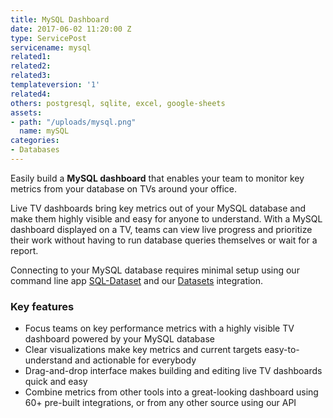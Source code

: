 ```yaml
---
title: MySQL Dashboard
date: 2017-06-02 11:20:00 Z
type: ServicePost
servicename: mysql
related1: 
related2: 
related3: 
templateversion: '1'
related4: 
others: postgresql, sqlite, excel, google-sheets
assets:
- path: "/uploads/mysql.png"
  name: mySQL
categories:
- Databases
---
```


Easily build a **MySQL dashboard** that enables your team to monitor key metrics from your database on TVs around your office. 

Live TV dashboards bring key metrics out of your MySQL database and make them highly visible and easy for anyone to understand. With a MySQL dashboard displayed on a TV, teams can view live progress and prioritize their work without having to run database queries themselves or wait for a report. 

Connecting to your MySQL database requires minimal setup using our command line app [SQL-Dataset](https://github.com/geckoboard/sql-dataset) and our [Datasets](https://www.geckoboard.com/datasets/) integration. 

<div class="useful-resources widget-main__inner">
<h3>Key features</h3>
<ul class="resources-links">
<li><span>Focus teams on key performance metrics with a highly visible TV dashboard powered by your MySQL database</span></li>
<li><span>Clear visualizations make key metrics and current targets easy-to-understand and actionable for everybody</span></li>
<li><span>Drag-and-drop interface makes building and editing live TV dashboards quick and easy</span></li>
<li><span>Combine metrics from other tools into a great-looking dashboard using 60+ pre-built integrations, or from any other source using our API</span></li>
</ul>
</div>
